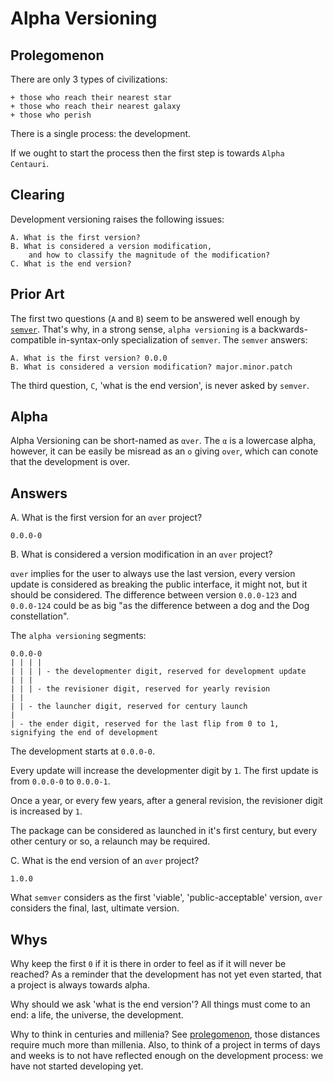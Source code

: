 # Alpha Versioning



## Prolegomenon

There are only 3 types of civilizations:

```
+ those who reach their nearest star
+ those who reach their nearest galaxy
+ those who perish
```

There is a single process: the development.

If we ought to start the process then the first step is towards `Alpha Centauri`.



## Clearing

Development versioning raises the following issues:

```
A. What is the first version?
B. What is considered a version modification,
    and how to classify the magnitude of the modification?
C. What is the end version?
```



## Prior Art

The first two questions (`A` and `B`) seem to be answered well enough by [`semver`](https://github.com/semver/semver). That's why, in a strong sense, `alpha versioning` is a backwards-compatible in-syntax-only specialization of `semver`. The `semver` answers:

```
A. What is the first version? 0.0.0
B. What is considered a version modification? major.minor.patch
```

The third question, `C`, 'what is the end version', is never asked by `semver`.



## Alpha

Alpha Versioning can be short-named as `αver`. The `α` is a lowercase alpha, however, it can be easily be misread as an `o` giving `over`, which can conote that the development is over.



## Answers

A. What is the first version for an `αver` project?

`0.0.0-0`


B. What is considered a version modification in an `αver` project?

`αver` implies for the user to always use the last version, every version update is considered as breaking the public interface, it might not, but it should be considered. The difference between version `0.0.0-123` and `0.0.0-124` could be as big "as the difference between a dog and the Dog constellation".

The `alpha versioning` segments:

```
0.0.0-0
| | | |
| | | | - the developmenter digit, reserved for development update
| | |
| | | - the revisioner digit, reserved for yearly revision
| |
| | - the launcher digit, reserved for century launch
|
| - the ender digit, reserved for the last flip from 0 to 1, signifying the end of development
```

The development starts at `0.0.0-0`.

Every update will increase the developmenter digit by `1`. The first update is from `0.0.0-0` to `0.0.0-1`.

Once a year, or every few years, after a general revision, the revisioner digit is increased by `1`.

The package can be considered as launched in it's first century, but every other century or so, a relaunch may be required.


C. What is the end version of an `αver` project?

`1.0.0`

What `semver` considers as the first 'viable', 'public-acceptable' version, `αver` considers the final, last, ultimate version.



## Whys

Why keep the first `0` if it is there in order to feel as if it will never be reached? As a reminder that the development has not yet even started, that a project is always towards alpha.

Why should we ask 'what is the end version'? All things must come to an end: a life, the universe, the development.

Why to think in centuries and millenia? See [prolegomenon](#prolegomenon), those distances require much more than millenia. Also, to think of a project in terms of days and weeks is to not have reflected enough on the development process: we have not started developing yet.
